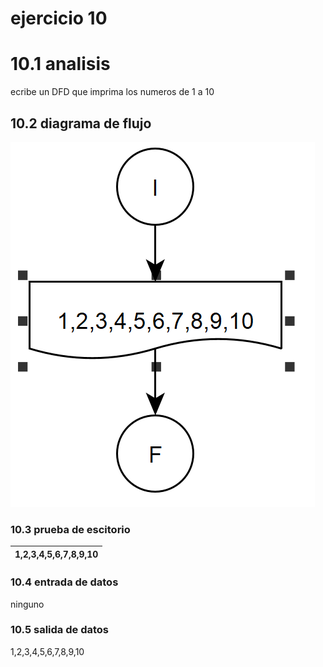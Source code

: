 # ejercicio 10
# 10.1 analisis
ecribe un DFD que imprima los numeros de 1 a 10
## 10.2 diagrama de flujo
![alt](https://github.com/seyalocruz/ICI-fundamentos/blob/main/10.png)
### 10.3 prueba de escitorio
|1,2,3,4,5,6,7,8,9,10|
|---|
### 10.4 entrada de datos
ninguno
### 10.5 salida de datos
1,2,3,4,5,6,7,8,9,10
